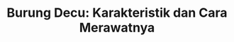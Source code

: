 ---
layout: post
title: "Burung Decu: Karakteristik dan Cara Merawatnya"
categories: [Tips Burung]
---